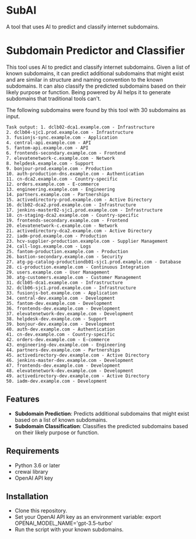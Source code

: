 # SubAI
A tool that uses AI to predict and classify internet subdomains.

# Subdomain Predictor and Classifier

This tool uses AI to predict and classify internet subdomains. Given a list of known subdomains, it can predict additional subdomains that might exist and are similar in structure and naming convention to the known subdomains. It can also classify the predicted subdomains based on their likely purpose or function. Being powered by AI helps it to generate subdomains that traditional tools can't.

The following subdomains were found by this tool with 30 subdomains as input.
```
Task output: 1. dclb02-dca1.example.com - Infrastructure
2. dclb04-sjc1.prod.example.com - Infrastructure
3. fusionjs-sync.example.com - Application
4. central-api.example.com - API
5. fantom-api.example.com - API
6. frontends-secondary.example.com - Frontend
7. elevatenetwork-c.example.com - Network
8. helpdesk.example.com - Support
9. bonjour-prod.example.com - Production
10. auth-production-dns.example.com - Authentication
11. cn-dca2.example.com - Country-specific
12. orders.example.com - E-commerce
13. engineering.example.com - Engineering
14. partners.example.com - Partnerships
15. activedirectory-prod.example.com - Active Directory
16. dclb02-dca2.prod.example.com - Infrastructure
17. jenkins-master02-sjc1.prod.example.com - Infrastructure
18. cn-staging-dca2.example.com - Country-specific
19. frontends-secondary.example.com - Frontend
20. elevatenetwork-c.example.com - Network
21. activedirectory-dca2.example.com - Active Directory
22. iadm-prod.example.com - Production
23. hcv-supplier-production.example.com - Supplier Management
24. call-logs.example.com - Logs
25. fantom-production.example.com - Production
26. bastion-secondary.example.com - Security
27. atg-pg-catalog-productiondb01-sjc1.prod.example.com - Database
28. ci-production.example.com - Continuous Integration
29. users.example.com - User Management
30. atg-customers.example.com - Customer Management
31. dclb05-dca1.example.com - Infrastructure
32. dclb06-sjc1.prod.example.com - Infrastructure
33. fusionjs-bot.example.com - Application
34. central-dev.example.com - Development
35. fantom-dev.example.com - Development
36. frontends-dev.example.com - Development
37. elevatenetwork-dev.example.com - Development
38. helpdesk-dev.example.com - Support
39. bonjour-dev.example.com - Development
40. auth-dev.example.com - Authentication
41. cn-dev.example.com - Country-specific
42. orders-dev.example.com - E-commerce
43. engineering-dev.example.com - Engineering
44. partners-dev.example.com - Partnerships
45. activedirectory-dev.example.com - Active Directory
46. jenkins-master-dev.example.com - Development
47. frontends-dev.example.com - Development
48. elevatenetwork-dev.example.com - Development
49. activedirectory-dev.example.com - Active Directory
50. iadm-dev.example.com - Development
```


## Features

- **Subdomain Prediction**: Predicts additional subdomains that might exist based on a list of known subdomains.
- **Subdomain Classification**: Classifies the predicted subdomains based on their likely purpose or function.

## Requirements

- Python 3.6 or later
- crewai library
- OpenAI API key

## Installation

- Clone this repository.
- Set your OpenAI API key as an environment variable: export OPENAI_MODEL_NAME='gpt-3.5-turbo'
- Run the script with your known subdomains.
